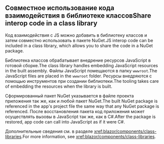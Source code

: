 ## <a name="share-interop-code-in-a-class-library"></a><span data-ttu-id="51d2a-101">Совместное использование кода взаимодействия в библиотеке классов</span><span class="sxs-lookup"><span data-stu-id="51d2a-101">Share interop code in a class library</span></span>

<span data-ttu-id="51d2a-102">Код взаимодействия с JS можно добавить в библиотеку классов и затем совместно использовать в пакете NuGet.</span><span class="sxs-lookup"><span data-stu-id="51d2a-102">JS interop code can be included in a class library, which allows you to share the code in a NuGet package.</span></span>

<span data-ttu-id="51d2a-103">Библиотека классов обрабатывает внедрение ресурсов JavaScript в готовой сборке.</span><span class="sxs-lookup"><span data-stu-id="51d2a-103">The class library handles embedding JavaScript resources in the built assembly.</span></span> <span data-ttu-id="51d2a-104">Файлы JavaScript помещаются в папку `wwwroot`.</span><span class="sxs-lookup"><span data-stu-id="51d2a-104">The JavaScript files are placed in the `wwwroot` folder.</span></span> <span data-ttu-id="51d2a-105">Ресурсы внедряются с помощью инструментов при создании библиотеки.</span><span class="sxs-lookup"><span data-stu-id="51d2a-105">The tooling takes care of embedding the resources when the library is built.</span></span>

<span data-ttu-id="51d2a-106">Сформированный пакет NuGet указывается в файле проекта приложения так же, как и любой пакет NuGet.</span><span class="sxs-lookup"><span data-stu-id="51d2a-106">The built NuGet package is referenced in the app's project file the same way that any NuGet package is referenced.</span></span> <span data-ttu-id="51d2a-107">После восстановления пакета код приложения может осуществлять вызовы в JavaScript так же, как в C#.</span><span class="sxs-lookup"><span data-stu-id="51d2a-107">After the package is restored, app code can call into JavaScript as if it were C#.</span></span>

<span data-ttu-id="51d2a-108">Дополнительные сведения см. в разделе <xref:blazor/components/class-libraries>.</span><span class="sxs-lookup"><span data-stu-id="51d2a-108">For more information, see <xref:blazor/components/class-libraries>.</span></span>
